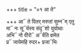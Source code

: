 +++
title = "०१ आ ते"

+++
आ᳓ ते पितर् मरुतां सुम्न᳓म् एतु  
मा᳓ नः सू᳓र्यस्य संदृ᳓शो युयोथाः  
अभि᳓ नो वीरो᳓ अ᳓र्वति क्षमेत  
प्र᳓ जायेमहि रुदर+ प्रजा᳓भिः